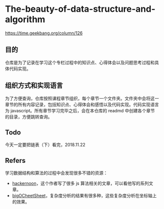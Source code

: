 # The-beauty-of-data-structure-and-algorithm
https://time.geekbang.org/column/126

## 目的
仓库是为了记录在学习这个专栏过程中的知识点、心得体会以及问题思考过程和具体代码实现。

## 组织方式和实现语言
为了方便查询，仓库按照课程章节组织，每个章节一个文件夹。文件夹中会将这一章节的所有内容记录，包括知识点、心得体会和感悟以及代码实现。代码实现语言为 javascript。所有章节学习完毕之后，会在本仓库的 readmd 中创建各个章节的目录，方便跳转查询。

## Todo
今天一定要把链表（下）看完，2018.11.22

## Refers
学习数据结构和算法的过程中会发现很多不错的资源：
- [hackernoon](https://hackernoon.com/programming-with-js-insertion-sort-1316df8354f5)，这个作者写了很多 js 算法相关的文章，可以看他写的系列文章。
- [bigOCheetSheet](http://bigocheatsheet.com/)，复杂度分析的结果有很多种，这些复杂度分析在坐标轴上的效果。

